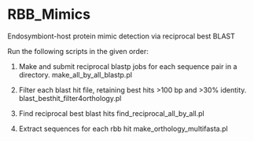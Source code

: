 # RBB_Mimics
Endosymbiont-host protein mimic detection via reciprocal best BLAST 

Run the following scripts in the given order:

1. Make and submit reciprocal blastp jobs for each sequence pair in a directory.
make_all_by_all_blastp.pl

2. Filter each blast hit file, retaining best hits >100 bp and >30% identity.
blast_besthit_filter4orthology.pl

3. Find reciprocal best blast hits 
find_reciprocal_all_by_all.pl

4. Extract sequences for each rbb hit
make_orthology_multifasta.pl


